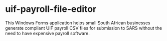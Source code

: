 # uif-payroll-file-editor
This Windows Forms application helps small South African businesses generate compliant UIF payroll CSV files for submission to SARS without the need to have expensive payroll software.
